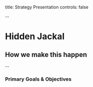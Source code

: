 title: Strategy Presentation
controls: false

--
# Hidden Jackal
## How we make this happen
--
### Primary Goals & Objectives